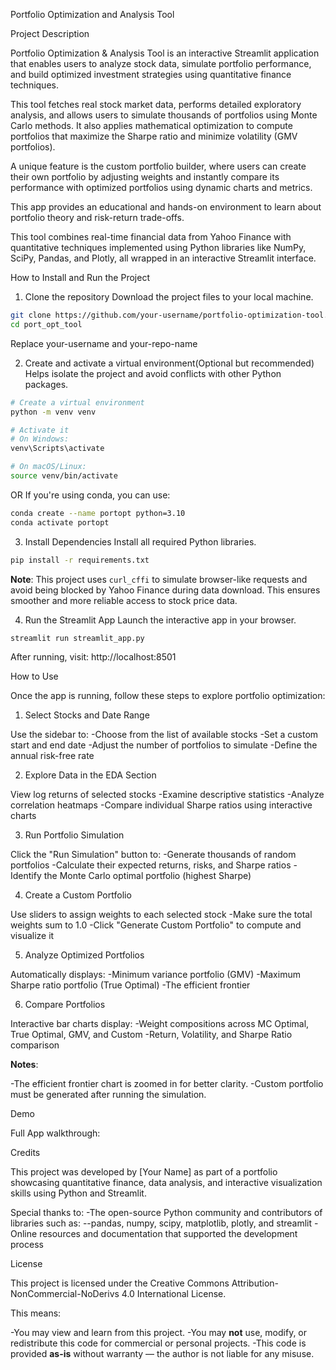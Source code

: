Portfolio Optimization and Analysis Tool

Project Description

Portfolio Optimization & Analysis Tool is an interactive Streamlit application that enables users to analyze stock data, simulate portfolio performance, and build optimized investment strategies using quantitative finance techniques.

This tool fetches real stock market data, performs detailed exploratory analysis, and allows users to simulate thousands of portfolios using Monte Carlo methods. It also applies mathematical optimization to compute portfolios that maximize the Sharpe ratio and minimize volatility (GMV portfolios).

A unique feature is the custom portfolio builder, where users can create their own portfolio by adjusting weights and instantly compare its performance with optimized portfolios using dynamic charts and metrics.

This app provides an educational and hands-on environment to learn about portfolio theory and risk-return trade-offs.

This tool combines real-time financial data from Yahoo Finance with quantitative techniques implemented using Python libraries like NumPy, SciPy, Pandas, and Plotly, all wrapped in an interactive Streamlit interface.

How to Install and Run the Project

1. Clone the repository
Download the project files to your local machine.

```bash 
git clone https://github.com/your-username/portfolio-optimization-tool.git
cd port_opt_tool
```
Replace your-username and your-repo-name

2. Create and activate a virtual environment(Optional but recommended)
Helps isolate the project and avoid conflicts with other Python packages.

```bash
# Create a virtual environment
python -m venv venv

# Activate it
# On Windows:
venv\Scripts\activate

# On macOS/Linux:
source venv/bin/activate
```

OR If you're using conda, you can use:

```bash
conda create --name portopt python=3.10
conda activate portopt
```

3. Install Dependencies
Install all required Python libraries.

```bash
pip install -r requirements.txt
```
**Note**: This project uses `curl_cffi` to simulate browser-like requests and avoid being blocked by Yahoo Finance during data download. This ensures smoother and more reliable access to stock price data.


4. Run the Streamlit App
Launch the interactive app in your browser.

```bash
streamlit run streamlit_app.py
```

After running, visit: http://localhost:8501

How to Use

Once the app is running, follow these steps to explore portfolio optimization:

1. Select Stocks and Date Range

Use the sidebar to:
-Choose from the list of available stocks
-Set a custom start and end date
-Adjust the number of portfolios to simulate
-Define the annual risk-free rate

2. Explore Data in the EDA Section

View log returns of selected stocks
-Examine descriptive statistics
-Analyze correlation heatmaps
-Compare individual Sharpe ratios using interactive charts

3. Run Portfolio Simulation

Click the "Run Simulation" button to:
-Generate thousands of random portfolios
-Calculate their expected returns, risks, and Sharpe ratios
-Identify the Monte Carlo optimal portfolio (highest Sharpe)

4. Create a Custom Portfolio

Use sliders to assign weights to each selected stock
-Make sure the total weights sum to 1.0
-Click "Generate Custom Portfolio" to compute and visualize it

5. Analyze Optimized Portfolios

Automatically displays:
-Minimum variance portfolio (GMV)
-Maximum Sharpe ratio portfolio (True Optimal)
-The efficient frontier

6. Compare Portfolios

Interactive bar charts display:
-Weight compositions across MC Optimal, True Optimal, GMV, and Custom
-Return, Volatility, and Sharpe Ratio comparison

**Notes**:

-The efficient frontier chart is zoomed in for better clarity.
-Custom portfolio must be generated after running the simulation.

Demo

Full App walkthrough:

Credits

This project was developed by [Your Name] as part of a portfolio showcasing quantitative finance, data analysis, and interactive visualization skills using Python and Streamlit.

Special thanks to:
-The open-source Python community and contributors of libraries such as:
--pandas, numpy, scipy, matplotlib, plotly, and streamlit
-Online resources and documentation that supported the development process

License

This project is licensed under the Creative Commons Attribution-NonCommercial-NoDerivs 4.0 International License.

This means:

-You may view and learn from this project.
-You may **not** use, modify, or redistribute this code for commercial or personal projects.
-This code is provided **as-is** without warranty — the author is not liable for any misuse.

